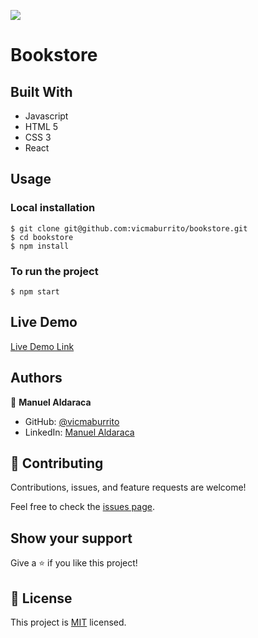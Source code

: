 ![](https://img.shields.io/badge/Microverse-blueviolet)
# Bookstore


## Built With

- Javascript
- HTML 5
- CSS 3
- React

## Usage
### Local installation
```console
$ git clone git@github.com:vicmaburrito/bookstore.git
$ cd bookstore
$ npm install 
```

### To run the project
```console
$ npm start 
```

## Live Demo

[Live Demo Link](#)

## Authors

👤 **Manuel Aldaraca**

- GitHub: [@vicmaburrito](https://github.com/vicmaburrito)
- LinkedIn: [Manuel Aldaraca](https://www.linkedin.com/in/manuel-aldaraca)

## 🤝 Contributing

Contributions, issues, and feature requests are welcome!

Feel free to check the [issues page](https://github.com/vicmaburrito/bookstore/issues/new).

## Show your support

Give a ⭐️ if you like this project!

## 📝 License

This project is [MIT](./LICENSE) licensed.